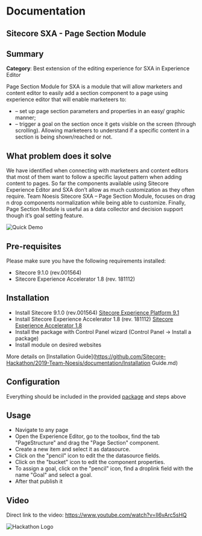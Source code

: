 # Documentation
## Sitecore SXA - Page Section Module

## Summary
**Category**: Best extension of the editing experience for SXA in Experience Editor

Page Section Module for SXA is a module that will allow marketers and content editor to easily add a section component to a page using experience editor that will enable marketeers to:
* – set up page section parameters and properties in an easy/ graphic manner;
* – trigger a goal on the section once it gets visible on the screen (through scrolling). Allowing marketeers to understand if a specific content in a section is being shown/reached or not.

## What problem does it solve
We have identified when connecting with marketeers and content editors that most of them want to follow a specific layout pattern when adding content to pages. So far the components available using Sitecore Experience Editor and SXA don’t allow as much customization as they often require. Team Noesis Sitecore SXA – Page Section Module, focuses on drag n drop components normalization while being able to customize. Finally, Page Section Module is useful as a data collector and decision support though it’s goal setting feature.

![Quick Demo](documentation/images/2019-03-02_19-56-24.gif?raw=true "Quick Demo")

## Pre-requisites
Please make sure you have the following requirements installed:
* Sitecore 9.1.0 (rev.001564)
* Sitecore Experience Accelerator 1.8 (rev. 181112)

## Installation
* Install Sitecore 9.1.0 (rev.001564) [Sitecore Experience Platform 9.1](https://dev.sitecore.net/Downloads/Sitecore_Experience_Platform/91/Sitecore_Experience_Platform_91_Initial_Release.aspx)
* Install Sitecore Experience Accelerator 1.8 (rev. 181112) [Sitecore Experience Accelerator 1.8](https://dev.sitecore.net/Downloads/Sitecore_Experience_Accelerator/18/Sitecore_Experience_Accelerator_180.aspx) 
* Install the package with Control Panel wizard (Control Panel -> Install a package)
* Install module on desired websites

More details on [Installation Guide](https://github.com/Sitecore-Hackathon/2019-Team-Noesis/documentation/Installation Guide.md)

## Configuration
Everything should be included in the provided [package](https://github.com/Sitecore-Hackathon/2019-Team-Noesis/documentation/) and steps above

## Usage
* Navigate to any page
* Open the Experience Editor, go to the toolbox, find the tab "PageStructure" and drag the "Page Section" component.
* Create a new item and select it as datasource.
* Click on the "pencil" icon to edit the the datasource fields.  
* Click on the "bucket" icon to edit the component properties.
* To assign a goal, click on the "pencil" icon, find a droplink field with the name "Goal" and select a goal.
* After that publish it

## Video

Direct link to the video: https://www.youtube.com/watch?v=Il6vArc5sHQ


![Hackathon Logo](documentation/images/hackathon.png?raw=true "Hackathon Logo")


